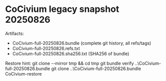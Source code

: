 <!-- status: stub; target: 150+ words -->
<!-- status: stub; target: 150+ words -->
<!-- status: stub; target: 150+ words -->
<!-- status: stub; target: 150+ words -->
<!-- status: stub; target: 150+ words -->
<!-- status: stub; target: 150+ words -->
<!-- status: stub; target: 150+ words -->
# CoCivium legacy snapshot 20250826

Artifacts:
- CoCivium-full-20250826.bundle   (complete git history, all refs/tags)
- CoCivium-full-20250826.refs.txt
- CoCivium-full-20250826.sha256.txt (SHA256 of bundle)

Restore hint:
git clone --mirror <CoCivium-url> tmp && cd tmp
git bundle verify ..\CoCivium-full-20250826.bundle
git clone ..\CoCivium-full-20250826.bundle CoCivium-restore









